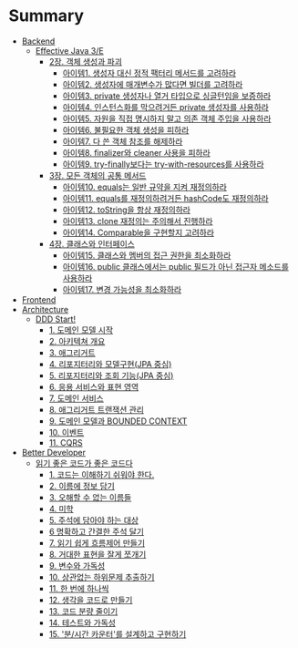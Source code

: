 # Summary
* [Backend](/content/backend/index.md) 
    * [Effective Java 3/E](/content/backend/effective-java-3e/index.md)
        * [2장. 객체 생성과 파괴](/content/backend/effective-java-3e/chapter2/index.md)
            * [아이템1. 생성자 대신 정적 팩터리 메서드를 고려하라](/content/backend/effective-java-3e/chapter2/item1.md)
            * [아이템2. 생성자에 매개변수가 많다면 빌더를 고려하라](/content/backend/effective-java-3e/chapter2/item2.md)
            * [아이템3. private 생성자나 열거 타입으로 싱글턴임을 보증하라](/content/backend/effective-java-3e/chapter2/item3.md)
            * [아이템4. 인스턴스화를 막으려거든 private 생성자를 사용하라](/content/backend/effective-java-3e/chapter2/item4.md)
            * [아이템5. 자원을 직접 명시하지 말고 의존 객체 주입을 사용하라](/content/backend/effective-java-3e/chapter2/item5.md)
            * [아이템6. 불필요한 객체 생성을 피하라](/content/backend/effective-java-3e/chapter2/item6.md)
            * [아이템7. 다 쓴 객체 참조를 해제하라](/content/backend/effective-java-3e/chapter2/item7.md)
            * [아이템8. finalizer와 cleaner 사용을 피하라](/content/backend/effective-java-3e/chapter2/item8.md)        
            * [아이템9. try-finally보다는 try-with-resources를 사용하라](/content/backend/effective-java-3e/chapter2/item9.md)        
        * [3장. 모든 객체의 공통 메서드](/content/backend/effective-java-3e/chapter3/index.md)        
            * [아이템10. equals는 일반 규약을 지켜 재정의하라](/content/backend/effective-java-3e/chapter3/item10.md)
            * [아이템11. equals를 재정의하려거든 hashCode도 재정의하라](/content/backend/effective-java-3e/chapter3/item11.md)
            * [아이템12. toString을 항상 재정의하라](/content/backend/effective-java-3e/chapter3/item12.md)        
            * [아이템13. clone 재정의는 주의해서 진행하라](/content/backend/effective-java-3e/chapter3/item13.md)
            * [아이템14. Comparable을 구현할지 고려하라](/content/backend/effective-java-3e/chapter3/item14.md)
        * [4장. 클래스와 인터페이스](/content/backend/effective-java-3e/chapter4/index.md)        
            * [아이템15. 클래스와 멤버의 접근 권한을 최소화하라](/content/backend/effective-java-3e/chapter4/item15.md)        
            * [아이템16. public 클래스에서는 public 필드가 아닌 접근자 메소드를 사용하라](/content/backend/effective-java-3e/chapter4/item16.md)
            * [아이템17. 변경 가능성을 최소화하라](/content/backend/effective-java-3e/chapter4/item17.md)
* [Frontend](/content/frontend/index.md)
* [Architecture](/content/architecture/index.md)
    * [DDD Start!](/content/architecture/ddd-start!/index.md)
        * [1. 도메인 모델 시작](/content/architecture/ddd-start!/1.md)
        * [2. 아키텍쳐 개요](/content/architecture/ddd-start!/2.md)
        * [3. 애그리거트](/content/architecture/ddd-start!/3.md)
        * [4. 리포지터리와 모델구현(JPA 중심)](/content/architecture/ddd-start!/4.md)
        * [5. 리포지터리와 조회 기능(JPA 중심)]()
        * [6. 응용 서비스와 표현 영역]()
        * [7. 도메인 서비스]()
        * [8. 애그리거트 트랜잭션 관리]()
        * [9. 도메인 모델과 BOUNDED CONTEXT]()
        * [10. 이벤트]()
        * [11. CQRS]()
* [Better Developer](content/better-developer/index.md)
    * [읽기 좋은 코드가 좋은 코드다](content/better-developer/the-art-of-readable-code/index.md)
        * [1. 코드는 이해하기 쉬워야 한다.](content/better-developer/the-art-of-readable-code/index.md)
        * [2. 이름에 정보 담기]()
        * [3. 오해할 수 없는 이름들]()
        * [4. 미학]()
        * [5. 주석에 담아야 하는 대상]()
        * [6 명확하고 간결한 주석 달기]()
        * [7. 읽기 쉽게 흐름제어 만들기]()
        * [8. 거대한 표현을 잘게 쪼개기]()
        * [9. 변수와 가독성]()
        * [10. 상관없는 하위문제 추출하기]()
        * [11. 한 번에 하나씩]()
        * [12. 생각을 코드로 만들기]()
        * [13. 코드 분량 줄이기]()
        * [14. 테스트와 가독성]()
        * [15. '분/시간 카운터'를 설계하고 구현하기]()
